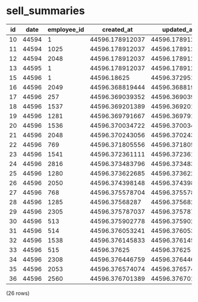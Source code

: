sell_summaries
==============

| id | date  | employee_id |   created_at    |   updated_at    | price_total | discount_total | total |
|----|-------|-------------|-----------------|-----------------|-------------|----------------|-------|
| 10 | 44594 | 1           | 44596.178912037 | 44596.178912037 | 40000       | 12000          | 28000 |
| 11 | 44594 | 1025        | 44596.178912037 | 44596.178912037 | 20000       | 2000           | 18000 |
| 12 | 44594 | 2048        | 44596.178912037 | 44596.178912037 | 40000       | 4000           | 36000 |
| 13 | 44595 | 1           | 44596.178912037 | 44596.178912037 | 50000       | 4000           | 46000 |
| 15 | 44596 | 1           | 44596.18625     | 44596.372951389 | 95000       | 5750           | 89250 |
| 16 | 44596 | 2049        | 44596.368819444 | 44596.368819444 | 30000       | 3000           | 27000 |
| 17 | 44596 | 257         | 44596.369039352 | 44596.369039352 | 24000       | 7200           | 16800 |
| 18 | 44596 | 1537        | 44596.369201389 | 44596.369201389 | 25000       | 5000           | 20000 |
| 19 | 44596 | 1281        | 44596.369791667 | 44596.369791667 | 20000       | 2000           | 18000 |
| 20 | 44596 | 1536        | 44596.370034722 | 44596.370034722 | 28000       | 1400           | 26600 |
| 21 | 44596 | 2048        | 44596.370243056 | 44596.370243056 | 25000       | 1250           | 23750 |
| 22 | 44596 | 769         | 44596.371805556 | 44596.371805556 | 32000       | 1600           | 30400 |
| 23 | 44596 | 1541        | 44596.372361111 | 44596.372361111 | 30000       | 3000           | 27000 |
| 24 | 44596 | 2816        | 44596.373483796 | 44596.373483796 | 25000       | 5000           | 20000 |
| 25 | 44596 | 1280        | 44596.373622685 | 44596.373622685 | 25000       | 5000           | 20000 |
| 26 | 44596 | 2050        | 44596.374398148 | 44596.374398148 | 28000       | 2800           | 25200 |
| 27 | 44596 | 768         | 44596.375578704 | 44596.375578704 | 25000       | 5000           | 20000 |
| 28 | 44596 | 1285        | 44596.37568287  | 44596.37568287  | 27000       | 1350           | 25650 |
| 29 | 44596 | 2305        | 44596.375787037 | 44596.375787037 | 20000       | 1000           | 19000 |
| 30 | 44596 | 513         | 44596.375902778 | 44596.375902778 | 30000       | 1500           | 28500 |
| 31 | 44596 | 514         | 44596.376053241 | 44596.376053241 | 20000       | 2000           | 18000 |
| 32 | 44596 | 1538        | 44596.376145833 | 44596.376145833 | 28000       | 2800           | 25200 |
| 33 | 44596 | 515         | 44596.37625     | 44596.37625     | 28000       | 2800           | 25200 |
| 34 | 44596 | 2308        | 44596.376446759 | 44596.376446759 | 25000       | 5000           | 20000 |
| 35 | 44596 | 2053        | 44596.376574074 | 44596.376574074 | 32000       | 1600           | 30400 |
| 36 | 44596 | 2560        | 44596.376701389 | 44596.376701389 | 28000       | 2800           | 25200 |
(26 rows)

